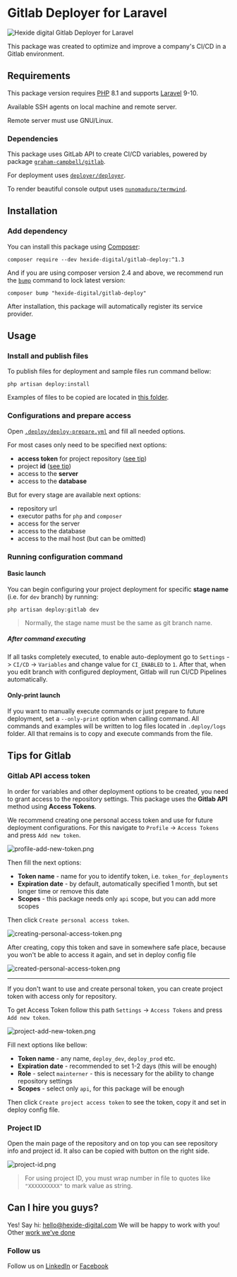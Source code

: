 # Gitlab Deployer for Laravel

![Hexide digital Gitlab Deployer for Laravel](https://preview.dragon-code.pro/Hexide-digital/Gitlab-Deployer-for-Laravel.svg?background=0b0b69&mode=dark)

This package was created to optimize and improve a company's CI/CD in a Gitlab environment.

## Requirements

This package version requires [PHP](https://www.php.net/) 8.1 and supports [Laravel](https://laravel.com/) 9-10.

Available SSH agents on local machine and remote server.

Remote server must use GNU/Linux.

### Dependencies

This package uses GitLab API to create CI/CD variables, powered by package [`graham-campbell/gitlab`](https://github.com/GrahamCampbell/Laravel-GitLab).

For deployment uses [`deployer/deployer`](https://deployer.org/).

To render beautiful console output uses [`nunomaduro/termwind`](https://github.com/nunomaduro/termwind).

## Installation

### Add dependency

You can install this package using [Composer](https://getcomposer.org/):

```shell
composer require --dev hexide-digital/gitlab-deploy:^1.3
```

And if you are using composer version 2.4 and above,
we recommend run the [`bump`](https://php.watch/articles/composer-bump) command to lock latest version:

```shell
composer bump "hexide-digital/gitlab-deploy"
```

After installation, this package will automatically register its service provider.

## Usage

### Install and publish files

To publish files for deployment and sample files run command bellow:

```shell
php artisan deploy:install
```

Examples of files to be copied are
located in [this folder](https://github.com/hexidedigital/laravel-gitlab-deploy/tree/master/examples).

### Configurations and prepare access

Open [`.deploy/deploy-prepare.yml`](https://github.com/hexidedigital/laravel-gitlab-deploy/blob/master/examples/deploy-prepare.example.yml)
and fill all needed options.

For most cases only need to be specified next options:

- **access token** for project repository ([see tip](#gitlab-api-access-token))
- project **id** ([see tip](#project-id))
- access to the **server**
- access to the **database**

But for every stage are available next options:

- repository url
- executor paths for `php` and `composer`
- access for the server
- access to the database
- access to the mail host (but can be omitted)

### Running configuration command

#### Basic launch

You can begin configuring your project deployment for specific **stage name** (i.e. for `dev` branch) by running:

```shell
php artisan deploy:gitlab dev
```

> Normally, the stage name must be the same as git branch name.

##### After command executing

If all tasks completely executed, to enable auto-deployment go to
`Settings` -> `CI/CD` -> `Variables` and change value for `CI_ENABLED` to `1`.
After that, when you edit branch with configured deployment, Gitlab will run CI/CD Pipelines automatically.

#### Only-print launch

If you want to manually execute commands or just prepare to future deployment,
set a `--only-print` option when calling command.
All commands and examples will be written to log files located in `.deploy/logs` folder.
All that remains is to copy and execute commands from the file.

## Tips for Gitlab

### Gitlab API access token

In order for variables and other deployment options to be created, you need to grant access to the repository settings.
This package uses the **Gitlab API** method using **Access Tokens**.

We recommend creating one personal access token and use for future deployment configurations.
For this navigate to `Profile` -> `Access Tokens` and press `Add new token`.

![profile-add-new-token.png](media/add-new-token.png)

Then fill the next options:

- **Token name** - name for you to identify token, i.e. `token_for_deployments`
- **Expiration date** - by default, automatically specified 1 month, but set longer time or remove this date
- **Scopes** - this package needs only `api` scope, but you can add more scopes

Then click `Create personal access token`.

![creating-personal-access-token.png](media/creating-personal-access-token.png)

After creating, copy this token and save in somewhere safe place, because you won't be able to access it again,
and set in deploy config file

![created-personal-access-token.png](media/created-personal-access-token.png)

---- 

If you don't want to use and create personal token, you can create project token with access only for repository.

To get Access Token follow this path `Settings` -> `Access Tokens` and press `Add new token`.

![project-add-new-token.png](media/add-new-token.png)

Fill next options like bellow:

- **Token name** - any name, `deploy_dev`, `deploy_prod` etc. 
- **Expiration date** - recommended to set 1-2 days (this will be enough)
- **Role** - select `mainterner` - this is necessary for the ability to change repository settings
- **Scopes** - select only `api`, for this package will be enough

Then click `Create project access token` to see the token, copy it and set in deploy config file.

### Project ID

Open the main page of the repository and on top you can see repository info and project id.
It also can be copied with button on the right side.

![project-id.png](media/project-id.png)

> For using project ID, you must wrap number in file to quotes like `"XXXXXXXXXX"` to mark value as string.

## Can I hire you guys?

Yes! Say hi: [hello@hexide-digital.com](mailto:hello@hexide-digital.com)
We will be happy to work with you! Other [work we’ve done](https://hexide-digital.com)

### Follow us

Follow us on [LinkedIn](https://www.linkedin.com/company/hexide-digital)
or [Facebook](https://www.facebook.com/hexide.digital)
